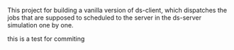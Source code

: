 This project for building a vanilla version of ds-client,
which dispatches the jobs that are supposed to scheduled to
the server in the ds-server simulation one by one.

this is a test for commiting
